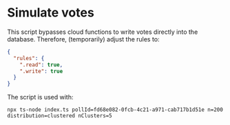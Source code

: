 # Simulate votes

This script bypasses cloud functions to write votes directly into the database. Therefore, (temporarily) adjust the rules to:

```json
{
  "rules": {
    ".read": true,
    ".write": true
  }
}
```

The script is used with:

    npx ts-node index.ts pollId=fd68e082-0fcb-4c21-a971-cab717b1d51e n=200 distribution=clustered nClusters=5

